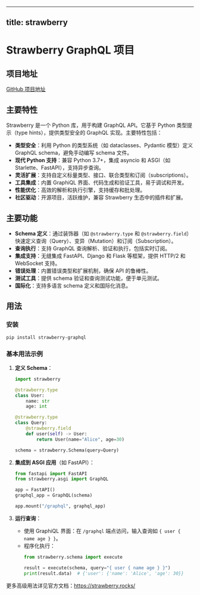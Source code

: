 
---
title: strawberry
---

# Strawberry GraphQL 项目

## 项目地址
[GitHub 项目地址](https://github.com/strawberry-graphql/strawberry)

## 主要特性
Strawberry 是一个 Python 库，用于构建 GraphQL API。它基于 Python 类型提示（type hints），提供类型安全的 GraphQL 实现。主要特性包括：
- **类型安全**：利用 Python 的类型系统（如 dataclasses、Pydantic 模型）定义 GraphQL schema，避免手动编写 schema 文件。
- **现代 Python 支持**：兼容 Python 3.7+，集成 asyncio 和 ASGI（如 Starlette、FastAPI），支持异步查询。
- **灵活扩展**：支持自定义标量类型、接口、联合类型和订阅（subscriptions）。
- **工具集成**：内置 GraphiQL 界面、代码生成和验证工具，易于调试和开发。
- **性能优化**：高效的解析和执行引擎，支持缓存和批处理。
- **社区驱动**：开源项目，活跃维护，兼容 Strawberry 生态中的插件和扩展。

## 主要功能
- **Schema 定义**：通过装饰器（如 `@strawberry.type` 和 `@strawberry.field`）快速定义查询（Query）、变异（Mutation）和订阅（Subscription）。
- **查询执行**：支持 GraphQL 查询解析、验证和执行，包括实时订阅。
- **集成支持**：无缝集成 FastAPI、Django 和 Flask 等框架，提供 HTTP/2 和 WebSocket 支持。
- **错误处理**：内置错误类型和扩展机制，确保 API 的鲁棒性。
- **测试工具**：提供 schema 验证和查询测试功能，便于单元测试。
- **国际化**：支持多语言 schema 定义和国际化消息。

## 用法
### 安装
```bash
pip install strawberry-graphql
```

### 基本用法示例
1. **定义 Schema**：
   ```python
   import strawberry

   @strawberry.type
   class User:
       name: str
       age: int

   @strawberry.type
   class Query:
       @strawberry.field
       def user(self) -> User:
           return User(name="Alice", age=30)

   schema = strawberry.Schema(query=Query)
   ```

2. **集成到 ASGI 应用**（如 FastAPI）：
   ```python
   from fastapi import FastAPI
   from strawberry.asgi import GraphQL

   app = FastAPI()
   graphql_app = GraphQL(schema)

   app.mount("/graphql", graphql_app)
   ```

3. **运行查询**：
   - 使用 GraphiQL 界面：在 `/graphql` 端点访问，输入查询如 `{ user { name age } }`。
   - 程序化执行：
     ```python
     from strawberry.schema import execute

     result = execute(schema, query="{ user { name age } }")
     print(result.data)  # {'user': {'name': 'Alice', 'age': 30}}
     ```

更多高级用法详见官方文档：https://strawberry.rocks/